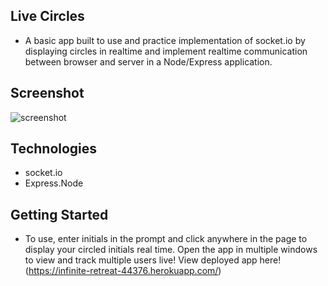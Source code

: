 ## Live Circles
- A basic app built to use and practice implementation of socket.io by displaying circles in realtime and implement realtime communication between browser and server in a Node/Express application.

## Screenshot
![screenshot](https://i.imgur.com/aUNTSvF.png "Screenshot")

## Technologies
* socket.io
* Express.Node

## Getting Started
- To use, enter initials in the prompt and click anywhere in the page to display your circled initials real time. Open the app in multiple windows to view and track multiple users live!
View deployed app here!(https://infinite-retreat-44376.herokuapp.com/)
